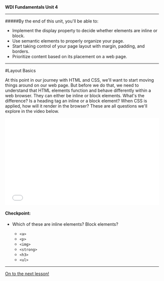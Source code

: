 **WDI Fundamentals Unit 4**

---

#####By the end of this unit, you'll be able to:

* Implement the display property to decide whether elements are inline or block.
* Use semantic elements to properly organize your page.
* Start taking control of your page layout with margin, padding, and borders.
* Prioritize content based on its placement on a web page.

---
#Layout Basics

At this point in our journey with HTML and CSS, we'll want to start moving things around on our web page. But before we do that, we need to understand that HTML elements function and behave differently within a web browser. They can either be inline or block elements. What's the difference? Is a heading tag an inline or a block element? When CSS is applied, how will it render in the browser? These are all questions we'll explore in the video below.

<div class="wistia_responsive_padding" style="padding:56.25% 0 0 0;position:relative;"><div class="wistia_responsive_wrapper" style="height:100%;left:0;position:absolute;top:0;width:100%;"><iframe src="//fast.wistia.net/embed/iframe/5jz9br5kiz?seo=false&videoFoam=true" allowtransparency="true" frameborder="0" scrolling="no" class="wistia_embed" name="wistia_embed" allowfullscreen mozallowfullscreen webkitallowfullscreen oallowfullscreen msallowfullscreen width="100%" height="100%"></iframe></div></div>
<script src="//fast.wistia.net/assets/external/E-v1.js" async></script>

#### Checkpoint:

* Which of these are inline elements? Block elements?

  * `<a>`
  * `<p>`
  * `<img>`
  * `<strong>`
  * `<h3>`
  * `<ul>`


---

[On to the next lesson!](02_lesson.md)
